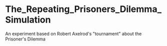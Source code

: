 # The_Repeating_Prisoners_Dilemma_Simulation
An experiment based on Robert Axelrod's "tournament" about the Prisoner's Dilemma
